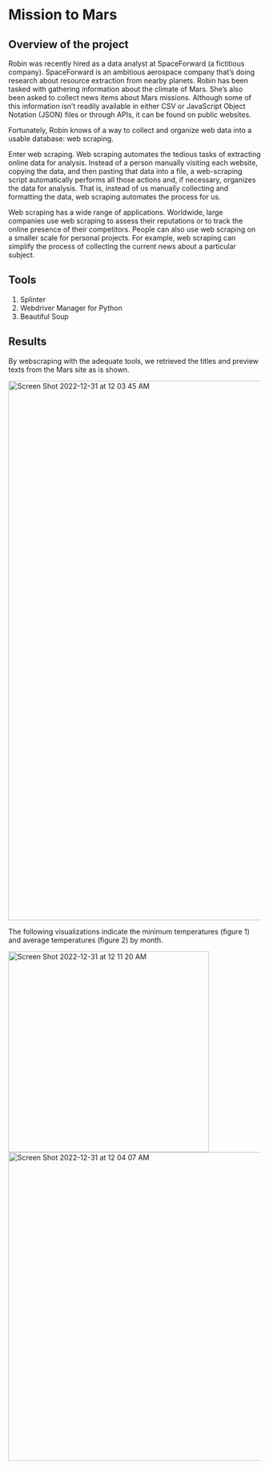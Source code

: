 # Mission to Mars

## Overview of the project

Robin was recently hired as a data analyst at SpaceForward (a fictitious company). SpaceForward is an ambitious aerospace company that’s doing research about resource extraction from nearby planets. Robin has been tasked with gathering information about the climate of Mars. She’s also been asked to collect news items about Mars missions. Although some of this information isn’t readily available in either CSV or JavaScript Object Notation (JSON) files or through APIs, it can be found on public websites.
 

Fortunately, Robin knows of a way to collect and organize web data into a usable database: web scraping.

Enter web scraping. Web scraping automates the tedious tasks of extracting online data for analysis. Instead of a person manually visiting each website, copying the data, and then pasting that data into a file, a web-scraping script automatically performs all those actions and, if necessary, organizes the data for analysis. That is, instead of us manually collecting and formatting the data, web scraping automates the process for us.

Web scraping has a wide range of applications. Worldwide, large companies use web scraping to assess their reputations or to track the online presence of their competitors. People can also use web scraping on a smaller scale for personal projects. For example, web scraping can simplify the process of collecting the current news about a particular subject.

## Tools
1. Splinter
2. Webdriver Manager for Python
3. Beautiful Soup

## Results 

By webscraping with the adequate tools, we retrieved the titles and preview texts from the Mars site as is shown.

<img width="1077" alt="Screen Shot 2022-12-31 at 12 03 45 AM" src="https://user-images.githubusercontent.com/113856917/210126978-90446edc-fbff-406b-920c-95a711fe230f.png">

The following visualizations indicate the minimum temperatures (figure 1) and average temperatures (figure 2) by month. 

<img width="401" alt="Screen Shot 2022-12-31 at 12 11 20 AM" src="https://user-images.githubusercontent.com/113856917/210127092-ce20a346-ad9c-49db-b8c6-c560613eefdf.png">

<img width="616" alt="Screen Shot 2022-12-31 at 12 04 07 AM" src="https://user-images.githubusercontent.com/113856917/210127110-217185fc-e802-44d4-af2a-a23fe23f17b6.png">




